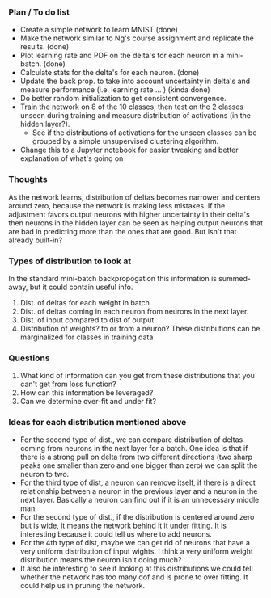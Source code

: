 ### Plan / To do list
* Create a simple network to learn MNIST (done)
* Make the network similar to Ng's course assignment and replicate the results. (done)
* Plot learning rate and PDF on the delta's for each neuron in a mini-batch. (done)
* Calculate stats for the delta's for each neuron. (done)
* Update the back prop. to take into account uncertainty in delta's and measure performance (i.e. learning rate ... ) (kinda done)
* Do better random initialization to get consistent convergence. 
* Train the network on 8 of the 10 classes, then test on the 2 classes unseen during training and measure distribution of activations (in the hidden layer?).
    * See if the distributions of activations for the unseen classes can be grouped by a simple unsupervised clustering algorithm.
* Change this to a Jupyter notebook for easier tweaking and better explanation of what's going on

### Thoughts
As the network learns, distribution of deltas  becomes narrower and centers around zero, because the network is making less mistakes.
If the adjustment favors output neurons with higher uncertainty in their delta's then neurons in the hidden layer can be seen as helping output neurons that are bad in predicting more than the ones that are good. But isn't that already built-in?

### Types of distribution to look at
In the standard mini-batch backpropogation this information is summed-away, but it could contain useful info.
1. Dist. of deltas for each weight in batch
2. Dist. of deltas coming in each neuron from neurons in the next layer.
3. Dist. of input compared to dist of output
4. Distribution of weights? to or from a neuron?
These distributions can be marginalized for classes in training data

### Questions
1. What kind of information can you get from these distributions that you can't get from loss function?
2. How can this information be leveraged?
3. Can we determine over-fit and under fit?

### Ideas for each distribution mentioned above
* For the second type of dist., we can compare distribution of deltas coming from neurons in the next layer for a batch. One idea is that if there is a strong pull on delta from two different directions (two sharp peaks one smaller than zero and one bigger than zero) we can split the neuron to two.
* For the third type of dist, a neuron can remove itself, if there is a direct relationship between a neuron in the previous layer and a neuron in the next layer. Basically a neuron can find out if it is an unnecessary middle man.
* For the second type of dist., if the distribution is centered around zero but is wide, it means the network behind it it under fitting. It is interesting because it could tell us where to add neurons.
* For the 4th type of dist, maybe we can get rid of neurons that have a very uniform distribution of input wights. I think a very uniform weight distribution means the neuron isn't doing much?
* It also be interesting to see if looking at this distributions we could tell whether the network has too many dof and is prone to over fitting. It could help us in pruning the network.





